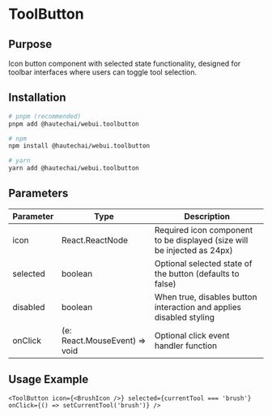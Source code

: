 # ToolButton

## Purpose

Icon button component with selected state functionality, designed for toolbar interfaces where users can toggle tool selection.

## Installation

```bash
# pnpm (recommended)
pnpm add @hautechai/webui.toolbutton

# npm
npm install @hautechai/webui.toolbutton

# yarn
yarn add @hautechai/webui.toolbutton
```

## Parameters

| Parameter | Type                                             | Description                                                             |
| --------- | ------------------------------------------------ | ----------------------------------------------------------------------- |
| icon      | React.ReactNode                                  | Required icon component to be displayed (size will be injected as 24px) |
| selected  | boolean                                          | Optional selected state of the button (defaults to false)               |
| disabled  | boolean                                          | When true, disables button interaction and applies disabled styling     |
| onClick   | (e: React.MouseEvent<HTMLButtonElement>) => void | Optional click event handler function                                   |

## Usage Example

```tsx
<ToolButton icon={<BrushIcon />} selected={currentTool === 'brush'} onClick={() => setCurrentTool('brush')} />
```
